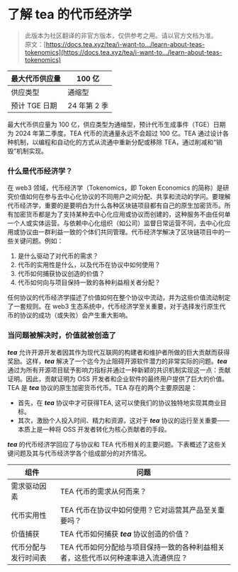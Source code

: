 # 了解 tea 的代币经济学

> 此版本为社区翻译的非官方版本，仅供参考之用。请以官方文档为准。\
> 原文：[https://docs.tea.xyz/tea/i-want-to.../learn-about-teas-tokenomics](https://docs.tea.xyz/tea/i-want-to.../learn-about-teas-tokenomics)

| 最大代币供应量   | 100 亿     |
| --------- | --------- |
| 供应类型      | 通缩型       |
| 预计 TGE 日期 | 24 年第 2 季 |

最大代币供应量为 100 亿，供应类型为通缩型，预计代币生成事件（TGE）日期为 2024 年第二季度。TEA 代币的流通量永远不会超过 100 亿。TEA 通过设计各种机制，以编程和自动化的方式从流通中重新分配或移除 TEA，通过削减和“销毁”机制实现。

### 什么是代币经济学？

在 web3 领域，代币经济学（Tokenomics，即 Token Economics 的简称）是研究价值如何在参与去中心化协议的不同用户之间分配、共享和流动的学问。要理解代币经济学，重要的是要明白为什么各种区块链项目都有自己的原生加密货币。所有加密货币都是为了支持某种去中心化应用或协议而创建的，这种服务不由任何单一个人或实体运营。与依赖中心化组织（如公司）监督日常运营不同，去中心化应用或协议由一群利益一致的个体们共同管理。代币经济学解决了区块链项目中的一些关键问题。例如：

1. 是什么驱动了对代币的需求？
2. 代币的实用性是什么，以及代币在协议中如何使用？
3. 代币如何捕获协议创造的价值？
4. 代币如何向与项目保持一致的各种利益相关者分配？

任何协议的代币经济学描述了价值如何在整个协议中流动，并为这些价值流动制定了一套规则。在 web3 生态系统中，代币经济学至关重要，对于选择发行原生代币的协议的成功（或失败）会产生重大影响。

### 当问题被解决时，价值就被创造了

_**tea**_ 允许开源开发者因其作为现代互联网的构建者和维护者所做的巨大贡献而获得奖励。这样，_**tea**_ 解决了一个迄今为止阻碍开源软件潜力的非常实际的问题。_**tea**_ 通过为所有开源项目赋予影响力指标并通过一种新颖的共识机制实现这一点：贡献证明。因此，贡献证明为 OSS 开发者和企业软件的最终用户提供了巨大的价值。TEA 是 _**tea**_ 协议的原生加密货币代币。TEA 存在的两个主要原因是：

* 首先，在 _**tea**_ 协议中才可获得TEA, 这可以使我们的协议独特地实现其商业目标。
* 其次，激励个人投入时间、精力和资源，这对于 _**tea**_ 协议的运行至关重要——本质上是一种将 OSS 开发者转化为核心贡献者的手段。

_**tea**_ 的代币经济学回应了与协议和 TEA 代币相关的主要问题。下表概述了这些关键问题及其与代币经济学各个组成部分的对齐情况。

| 组件         | 问题                                          |
| ---------- | ------------------------------------------- |
| 需求驱动因素     | TEA 代币的需求从何而来？                              |
| 代币实用性      | TEA 代币在协议中如何使用？它对运营其产品至关重要吗？                |
| 价值捕获       | TEA 代币如何捕获 _**tea**_ 协议创造的价值？               |
| 代币分配与发行时间表 | TEA 代币如何分配给与项目保持一致的各种利益相关者，这些代币以何种速率进入流通供应？ |

